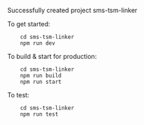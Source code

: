 Successfully created project sms-tsm-linker

  To get started:

        cd sms-tsm-linker
        npm run dev

  To build & start for production:

        cd sms-tsm-linker
        npm run build
        npm run start

  To test:

        cd sms-tsm-linker
        npm run test

